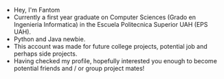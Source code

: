 - Hey, I'm Fantom
- Currently a first year graduate on Computer Sciences (Grado en Ingenieria Informatica) in the Escuela Politecnica Superior UAH (EPS UAH).
- Python and Java newbie.
- This account was made for future college projects, potential job and perhaps side projects.
- Having checked my profile, hopefully interested you enough to become potential friends and / or group project mates!


<!---
daFantom/daFantom is a ✨ special ✨ repository because its `README.md` (this file) appears on your GitHub profile.
You can click the Preview link to take a look at your changes.
--->
